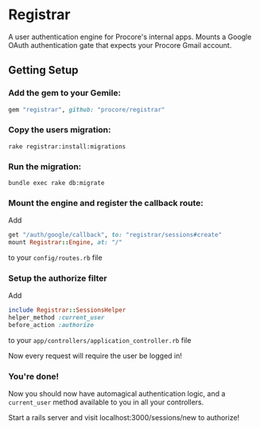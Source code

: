 # Registrar

A user authentication engine for Procore's internal apps.
Mounts a Google OAuth authentication gate that expects your Procore Gmail account.

## Getting Setup

### Add the gem to your Gemile:

```ruby
gem "registrar", github: "procore/registrar"
````

### Copy the users migration:

```
rake registrar:install:migrations
```

### Run the migration:

```
bundle exec rake db:migrate
```

### Mount the engine and register the callback route:
Add

```ruby
get "/auth/google/callback", to: "registrar/sessions#create"
mount Registrar::Engine, at: "/"
```

to your `config/routes.rb` file

### Setup the authorize filter

Add

```ruby
include Registrar::SessionsHelper
helper_method :current_user
before_action :authorize
```

to your `app/controllers/application_controller.rb` file

Now every request will require the user be logged in!

### You're done!

Now you should now have automagical authentication logic, and a `current_user` method available to you in all your controllers.

Start a rails server and visit localhost:3000/sessions/new to authorize!
